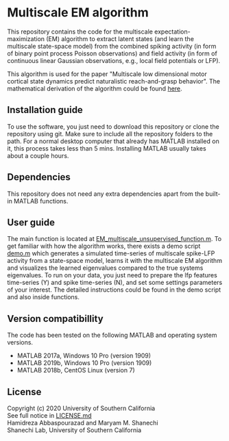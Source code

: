 
# Multiscale EM algorithm

This repository contains the code for the multiscale expectation-maximization (EM) algorithm to extract latent states (and learn the multiscale state-space model) from the combined spiking activity (in form of binary point process Poisson observations) and field activity (in form of continuous linear Gaussian observations, e.g., local field potentials or LFP). 

This algorithm is used for the paper "Multiscale low dimensional motor cortical state dynamics predict naturalistic reach-and-grasp behavior". The mathematical derivation of the algorithm could be found [here](https://ieeexplore.ieee.org/abstract/document/8698887).

## Installation guide

To use the software, you just need to download this repository or clone the repository using git. Make sure to include all the repository folders to the path. For a normal desktop computer that already has MATLAB installed on it, this process takes less than 5 mins. Installing MATLAB usually takes about a couple hours.

## Dependencies

This repository does not need any extra dependencies apart from the built-in MATLAB functions.

## User guide

The main function is located at [EM_multiscale_unsupervised_function.m](https://github.com/SalarAbb/emrelease/blob/main/functions_main/EM_multiscale_unsupervised_function.m). To get familiar with how the algorithm works, there exists a demo script [demo.m](https://github.com/SalarAbb/emrelease/blob/main/example/demo.m) which generates a simulated time-series of multiscale spike-LFP activity from a state-space model, learns it with the multiscale EM algorithm and visualizes the learned eigenvalues compared to the true systems eigenvalues. To run on your data, you just need to prepare the lfp features time-series (Y) and spike time-series (N), and set some settings parameters of your interest. The detailed instructions could be found in the demo script and also inside functions.

## Version compatibillity

The code has been tested on the following MATLAB and operating system versions.
- MATLAB 2017a, Windows 10 Pro (version 1909)
- MATLAB 2019b, Windows 10 Pro (version 1909)
- MATLAB 2018b, CentOS Linux (version 7)

## License
Copyright (c) 2020 University of Southern California  
See full notice in [LICENSE.md](LICENSE.md)  
Hamidreza Abbaspourazad and Maryam M. Shanechi  
Shanechi Lab, University of Southern California

